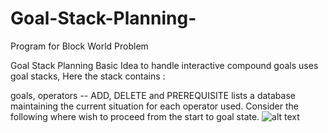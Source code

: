 # Goal-Stack-Planning-
Program for Block World Problem

Goal Stack Planning
Basic Idea to handle interactive compound goals uses goal stacks, Here the stack contains :

goals,
operators -- ADD, DELETE and PREREQUISITE lists
a database maintaining the current situation for each operator used.
Consider the following where wish to proceed from the start to goal state.
![alt text](https://www.google.com/url?sa=i&url=https%3A%2F%2Fusers.cs.cf.ac.uk%2FDave.Marshall%2FAI2%2Fnode121.html&psig=AOvVaw0DcazBkmnyjvqQA5dKhTq4&ust=1606411513909000&source=images&cd=vfe&ved=0CAIQjRxqFwoTCPig07Kbnu0CFQAAAAAdAAAAABAD)
